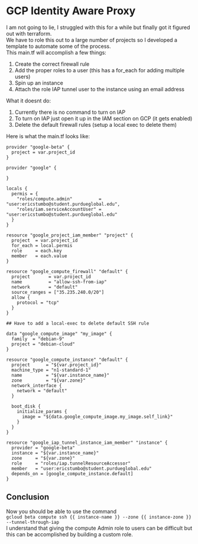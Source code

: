 # GCP Identity Aware Proxy

I am not going to lie, I struggled with this for a while but finally got it figured out with terraform.  
We have to role this out to a large number of projects so I developed a template to automate some of the process.  
This main.tf will accomplish a few things:  
1. Create the correct firewall rule
2. Add the proper roles to a user (this has a for_each for adding multiple users)
3. Spin up an instance
4. Attach the role IAP tunnel user to the instance using an email address

What it doesnt do:
1. Currently there is no command to turn on IAP
2. To turn on IAP just open it up in the IAM section on GCP (it gets enabled)
3. Delete the default firewall rules (setup a local exec to delete them)

Here is what the main.tf looks like:
```
provider "google-beta" {
  project = var.project_id
}

provider "google" {

}

locals {
  permis = {
    "roles/compute.admin"          = "user:ericstumbo@student.purdueglobal.edu",
    "roles/iam.serviceAccountUser" = "user:ericstumbo@student.purdueglobal.edu"
  }
}

resource "google_project_iam_member" "project" {
  project  = var.project_id
  for_each = local.permis
  role     = each.key
  member   = each.value
}

resource "google_compute_firewall" "default" {
  project       = var.project_id
  name          = "allow-ssh-from-iap"
  network       = "default"
  source_ranges = ["35.235.240.0/20"]
  allow {
    protocol = "tcp"
  }
}

## Have to add a local-exec to delete default SSH rule

data "google_compute_image" "my_image" {
  family  = "debian-9"
  project = "debian-cloud"
}

resource "google_compute_instance" "default" {
  project      = "${var.project_id}"
  machine_type = "n1-standard-1"
  name         = "${var.instance_name}"
  zone         = "${var.zone}"
  network_interface {
    network = "default"
  }

  boot_disk {
    initialize_params {
      image = "${data.google_compute_image.my_image.self_link}"
    }
  }
}

resource "google_iap_tunnel_instance_iam_member" "instance" {
  provider = "google-beta"
  instance = "${var.instance_name}"
  zone     = "${var.zone}"
  role     = "roles/iap.tunnelResourceAccessor"
  member   = "user:ericstumbo@student.purdueglobal.edu"
  depends_on = [google_compute_instance.default]
}
```

## Conclusion

Now you should be able to use the command  
`gcloud beta compute ssh {{ instance-name }} --zone {{ instance-zone }} --tunnel-through-iap`    
I understand that giving the compute Admin role to users can be difficult but this can be accomplished by building a custom role.